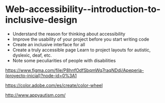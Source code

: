 # Web-accessibility--introduction-to-inclusive-design

- Understand the reason for thinking about accessibility
-  Improve the usability of your project before you start writing code 
-  Create an inclusive interface for all 
-  Create a truly accessible page Learn to project layouts for autistic, dyslexic, deaf, etc.
-  Note some peculiarities of people with disabilities


https://www.figma.com/file/P8hnfOdfSbqmWq7raqNDdj/Apeperia-(proyecto-inicial)?node-id=0%3A1

https://color.adobe.com/es/create/color-wheel

http://www.appyautism.com/
